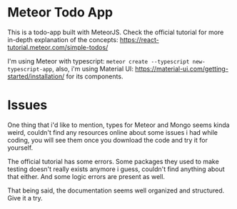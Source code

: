 # Meteor Todo App

This is a todo-app built with MeteorJS.
Check the official tutorial for more in-depth explanation of the concepts: https://react-tutorial.meteor.com/simple-todos/


I'm using Meteor with typescript: `meteor create --typescript new-typescript-app`,
also, i'm using Material UI: https://material-ui.com/getting-started/installation/
for its components.

# Issues

One thing that i'd like to mention, types for Meteor and Mongo seems kinda weird, couldn't find any resources online about some issues i had while coding, you will see them once you download the code and try it for yourself.

The official tutorial has some errors. Some packages they used to make testing doesn't really exists anymore i guess, couldn't find anything about that either.
And some logic errors are present as well.

That being said, the documentation seems well organized and structured. Give it a try.